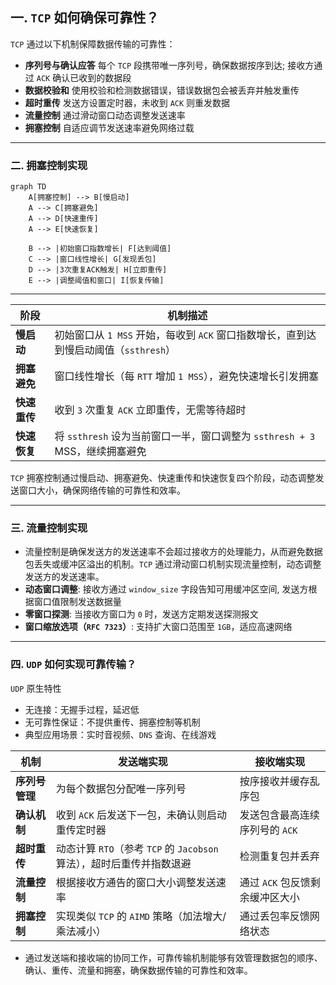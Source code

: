 ## 一. `TCP` 如何确保可靠性？

`TCP` 通过以下机制保障数据传输的可靠性：
- **序列号与确认应答** 每个 `TCP` 段携带唯一序列号，确保数据按序到达; 接收方通过 `ACK` 确认已收到的数据段
- **数据校验和** 使用校验和检测数据错误，错误数据包会被丢弃并触发重传
- **超时重传** 发送方设置定时器，未收到 `ACK` 则重发数据
- **流量控制** 通过滑动窗口动态调整发送速率
- **拥塞控制** 自适应调节发送速率避免网络过载

---

### 二. 拥塞控制实现
```mermaid
graph TD
    A[拥塞控制] --> B[慢启动]
    A --> C[拥塞避免]
    A --> D[快速重传]
    A --> E[快速恢复]

    B --> |初始窗口指数增长| F[达到阈值]
    C --> |窗口线性增长| G[发现丢包]
    D --> |3次重复ACK触发| H[立即重传]
    E --> |调整阈值和窗口| I[恢复传输]
```
---

| 阶段         | 机制描述                                                                 |
|--------------|--------------------------------------------------------------------------|
| **慢启动**   | 初始窗口从 `1 MSS` 开始，每收到 `ACK` 窗口指数增长，直到达到慢启动阈值（`ssthresh`） |
| **拥塞避免** | 窗口线性增长（每 `RTT` 增加 `1 MSS`），避免快速增长引发拥塞                    |
| **快速重传** | 收到 `3` 次重复 `ACK` 立即重传，无需等待超时                                  |
| **快速恢复** | 将 `ssthresh` 设为当前窗口一半，窗口调整为 `ssthresh + 3` MSS，继续拥塞避免    |

`TCP` 拥塞控制通过慢启动、拥塞避免、快速重传和快速恢复四个阶段，动态调整发送窗口大小，确保网络传输的可靠性和效率。

---
### 三. 流量控制实现
- 流量控制是确保发送方的发送速率不会超过接收方的处理能力，从而避免数据包丢失或缓冲区溢出的机制。`TCP` 通过滑动窗口机制实现流量控制，动态调整发送方的发送速率。
- **动态窗口调整**: 接收方通过 `window_size` 字段告知可用缓冲区空间, 发送方根据窗口值限制发送数据量
- **零窗口探测**: 当接收方窗口为 `0` 时，发送方定期发送探测报文
- **窗口缩放选项（`RFC 7323`）**: 支持扩大窗口范围至 `1GB`，适应高速网络

---

### 四. `UDP` 如何实现可靠传输？
`UDP` 原生特性
- 无连接：无握手过程，延迟低
- 无可靠性保证：不提供重传、拥塞控制等机制
- 典型应用场景：实时音视频、`DNS` 查询、在线游戏

| 机制           | 发送端实现                                                                 | 接收端实现                                                                 |
|----------------|--------------------------------------------------------------------------|--------------------------------------------------------------------------|
| **序列号管理** | 为每个数据包分配唯一序列号                                               | 按序接收并缓存乱序包                                                     |
| **确认机制**   | 收到 `ACK` 后发送下一包，未确认则启动重传定时器                            | 发送包含最高连续序列号的 `ACK `                                            |
| **超时重传**   | 动态计算 `RTO`（参考 `TCP` 的 `Jacobson` 算法），超时后重传并指数退避           | 检测重复包并丢弃                                                         |
| **流量控制**   | 根据接收方通告的窗口大小调整发送速率                                     | 通过 `ACK` 包反馈剩余缓冲区大小                                            |
| **拥塞控制**   | 实现类似 `TCP` 的 `AIMD` 策略（加法增大/乘法减小）                            | 通过丢包率反馈网络状态                                                 |
- 通过发送端和接收端的协同工作，可靠传输机制能够有效管理数据包的顺序、确认、重传、流量和拥塞，确保数据传输的可靠性和效率。
